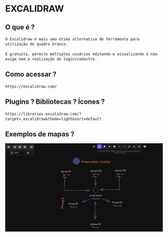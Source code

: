 # EXCALIDRAW

## O que é ?

    O Excalidraw é mais uma ótima alternativa de ferramenta para utilização de quadro branco. 
    
    É gratuita, permite múltiplos usuários editando e visualizando e não exige nem a realização de login/cadastro.


## Como acessar ?

    https://excalidraw.com/

## Plugins ? Bibliotecas ? Ícones ?

    https://libraries.excalidraw.com/?target=_excalidraw&theme=light&sort=default


## Exemplos de mapas ?

![alt](img/excalidraw.png)